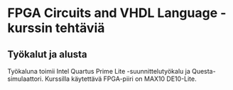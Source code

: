 # FPGA Circuits and VHDL Language -kurssin tehtäviä

## Työkalut ja alusta
Työkaluna toimii Intel Quartus Prime Lite -suunnittelutyökalu ja Questa-simulaattori.
Kurssilla käytettävä FPGA-piiri on MAX10 DE10-Lite.

